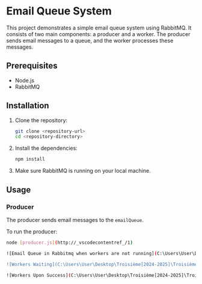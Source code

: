 # Email Queue System

This project demonstrates a simple email queue system using RabbitMQ. It consists of two main components: a producer and a worker. The producer sends email messages to a queue, and the worker processes these messages.

## Prerequisites

- Node.js
- RabbitMQ

## Installation

1. Clone the repository:
    ```sh
    git clone <repository-url>
    cd <repository-directory>
    ```

2. Install the dependencies:
    ```sh
    npm install
    ```

3. Make sure RabbitMQ is running on your local machine.

## Usage

### Producer

The producer sends email messages to the `emailQueue`.

To run the producer:
```sh
node [producer.js](http://_vscodecontentref_/1)

![Email Queue in Rabbitmq when workers are not running](C:\Users\User\Desktop\Troisième[2024-2025]\Troisième Semestre I [2024-2025]\Intégration des applications d'entreprises\Rabbitmq Queue.jpg)

![Workers Waiting](C:\Users\User\Desktop\Troisième[2024-2025]\Troisième Semestre I [2024-2025]\Intégration des applications d'entreprises\WorkersWaiting.jpg)

![Workers Upon Success](C:\Users\User\Desktop\Troisième[2024-2025]\Troisième Semestre I [2024-2025]\Intégration des applications d'entreprises\WorkersUponSuccess.jpg)